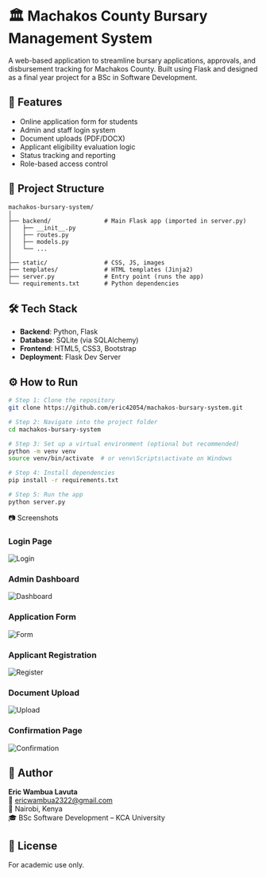 
# 🏛️ Machakos County Bursary Management System

A web-based application to streamline bursary applications, approvals, and disbursement tracking for Machakos County. Built using Flask and designed as a final year project for a BSc in Software Development.

## 🚀 Features

- Online application form for students
- Admin and staff login system
- Document uploads (PDF/DOCX)
- Applicant eligibility evaluation logic
- Status tracking and reporting
- Role-based access control

## 📁 Project Structure

```
machakos-bursary-system/
│
├── backend/               # Main Flask app (imported in server.py)
│   ├── __init__.py
│   ├── routes.py
│   ├── models.py
│   └── ...
│
├── static/                # CSS, JS, images
├── templates/             # HTML templates (Jinja2)
├── server.py              # Entry point (runs the app)
└── requirements.txt       # Python dependencies
```

## 🛠️ Tech Stack

- **Backend**: Python, Flask
- **Database**: SQLite (via SQLAlchemy)
- **Frontend**: HTML5, CSS3, Bootstrap
- **Deployment**: Flask Dev Server

## ⚙️ How to Run

```bash
# Step 1: Clone the repository
git clone https://github.com/eric42054/machakos-bursary-system.git

# Step 2: Navigate into the project folder
cd machakos-bursary-system

# Step 3: Set up a virtual environment (optional but recommended)
python -m venv venv
source venv/bin/activate  # or venv\Scripts\activate on Windows

# Step 4: Install dependencies
pip install -r requirements.txt

# Step 5: Run the app
python server.py
```


 📷 Screenshots

### Login Page
![Login](screenshots/screenshot_1.png)

### Admin Dashboard
![Dashboard](screenshots/screenshot_3.png)

### Application Form
![Form](screenshots/screenshot_5.jpeg)

### Applicant Registration
![Register](screenshots/screenshot_7.png)

### Document Upload
![Upload](screenshots/screenshot_12.jpeg)

### Confirmation Page
![Confirmation](screenshots/screenshot_16.png)


## 👤 Author

**Eric Wambua Lavuta**  
📧 ericwambua2322@gmail.com  
📍 Nairobi, Kenya  
🎓 BSc Software Development – KCA University

## 📜 License

For academic use only.
